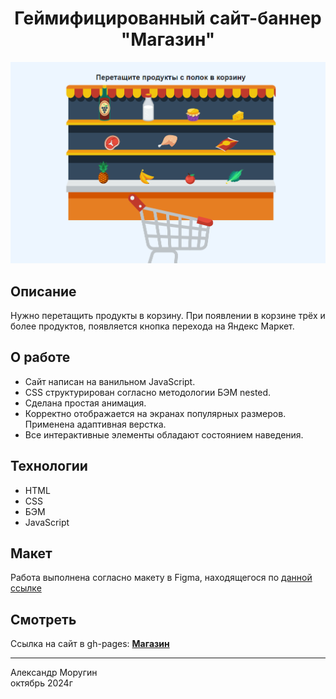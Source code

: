 <h1 align="center">Геймифицированный сайт-баннер "Магазин"</h1>

![Bicycles Demo](/img-market.png)

## Описание

Нужно перетащить продукты в корзину. При появлении в корзине трёх и более продуктов, появляется кнопка перехода на Яндекс Маркет.

## О работе

- Сайт написан на ванильном JavaScript.
- CSS структурирован согласно методологии БЭМ nested.
- Сделана простая анимация.
- Корректно отображается на экранах популярных размеров. Применена адаптивная верстка.
- Все интерактивные элементы обладают состоянием наведения.

## Технологии

- HTML
- CSS
- БЭМ
- JavaScript

## Макет

Работа выполнена согласно макету в Figma, находящегося по [данной ссылке](https://www.figma.com/design/657oBqOG36dVmKD6bw8HBg/%D0%A2%D0%B5%D1%81%D1%82?node-id=0-1&node-type=canvas&t=Mj09mvJabGyM1JGL-0)

## Смотреть

Ссылка на сайт в gh-pages: **[Магазин](https://alexandermorugin.github.io/vanilla-js-market/)**

---

Александр Моругин\
октябрь 2024г
